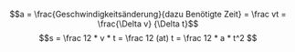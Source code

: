 $$a = \frac{Geschwindigkeitsänderung}{dazu Benötigte Zeit} = \frac vt = \frac{\Delta v} {\Delta t}$$
$$s = \frac 12 * v * t = \frac 12 (at) t = \frac 12 * a * t^2 $$